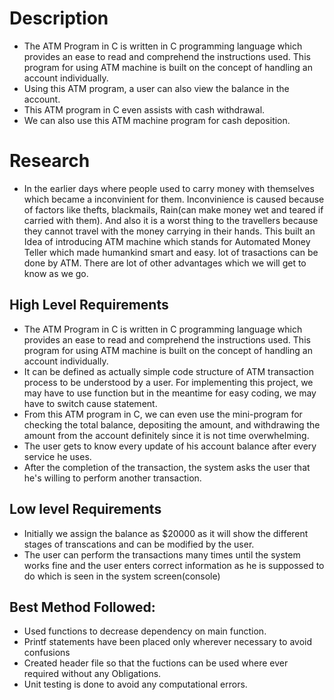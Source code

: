 # Description

* The ATM Program in C is written in C programming language which provides an ease to read and comprehend the instructions used. This program for using ATM machine is built on the concept of handling an account individually.
* Using this ATM program, a user can also view the balance in the account.
* This ATM program in C even assists with cash withdrawal.
* We can also use this ATM machine program for cash deposition.

# Research

* In the earlier days where people used to carry money with themselves which became a inconvinient for them. Inconvinience is caused because of factors like thefts, blackmails, Rain(can make money wet and teared if carried with them). And also it is a worst thing to the travellers because they cannot travel with the money carrying in their hands. This built an Idea of introducing ATM machine which stands for Automated Money Teller which made humankind smart and easy. lot of trasactions can be done by ATM. There are lot of other advantages which we will get to know as we go.


## High Level Requirements

* The ATM Program in C is written in C programming language which provides an ease to read and comprehend the instructions used. This program for using ATM machine is built on the concept of handling an account individually.
* It can be defined as actually simple code structure of ATM transaction process to be understood by a user. For implementing this project, we may have to use function but in the meantime for easy coding, we may have to switch cause statement.
* From this ATM program in C, we can even use the mini-program for checking the total balance, depositing the amount, and withdrawing the amount from the account definitely since it is not time overwhelming.
* The user gets to know every update of his account balance after every service he uses.
* After the completion of the transaction, the system asks the user that he's willing to perform another transaction. 


## Low level Requirements

* Initially we assign the balance as $20000 as it will show the different stages of transcations and can be modified by the user.
* The user can perform the transactions many times until the system works fine and the user enters correct information as he is suppossed to do which is seen in the system screen(console)


## Best Method Followed:

* Used functions to decrease dependency on main function.
* Printf statements have been placed only wherever necessary to avoid confusions
* Created header file so that the fuctions can be used where ever required without any Obligations.
* Unit testing is done to avoid any computational errors.